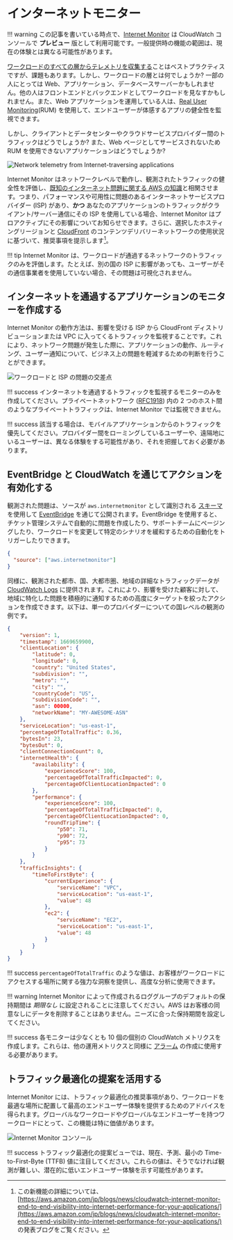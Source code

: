 # インターネットモニター

!!! warning
この記事を書いている時点で、[Internet Monitor](https://aws.amazon.com/jp/blogs/news/cloudwatch-internet-monitor-end-to-end-visibility-into-internet-performance-for-your-applications/) は CloudWatch コンソールで **プレビュー** 版として利用可能です。一般提供時の機能の範囲は、現在の体験とは異なる可能性があります。

[ワークロードのすべての層からテレメトリを収集する](../../guides/#collect-telemetry-from-all-tiers-of-your-workload)ことはベストプラクティスですが、課題もあります。しかし、ワークロードの層とは何でしょうか? 一部の人にとっては Web、アプリケーション、データベースサーバーかもしれません。他の人はフロントエンドとバックエンドとしてワークロードを見なすかもしれません。また、Web アプリケーションを運用している人は、[Real User Monitoring](../../tools/rum)(RUM) を使用して、エンドユーザーが体感するアプリの健全性を監視できます。

しかし、クライアントとデータセンターやクラウドサービスプロバイダー間のトラフィックはどうでしょうか? また、Web ページとしてサービスされないため RUM を使用できないアプリケーションはどうでしょうか?

![Network telemetry from Internet-traversing applications](../images/internet_monitor.png)

Internet Monitor はネットワークレベルで動作し、観測されたトラフィックの健全性を評価し、[既知のインターネット問題に関する AWS の知識](https://docs.aws.amazon.com/ja_jp/AmazonCloudWatch/latest/monitoring/CloudWatch-IM-inside-internet-monitor.html)と相関させます。つまり、パフォーマンスや可用性に問題のあるインターネットサービスプロバイダー (ISP) があり、**かつ** あなたのアプリケーションのトラフィックがクライアント/サーバー通信にその ISP を使用している場合、Internet Monitor はプロアクティブにその影響についてお知らせできます。さらに、選択したホスティングリージョンと [CloudFront](https://aws.amazon.com/jp/cloudfront/) のコンテンツデリバリーネットワークの使用状況に基づいて、推奨事項を提示します[^1]。

!!! tip
Internet Monitor は、ワークロードが通過するネットワークのトラフィックのみを評価します。たとえば、別の国の ISP に影響があっても、ユーザーがその通信事業者を使用していない場合、その問題は可視化されません。

## インターネットを通過するアプリケーションのモニターを作成する

Internet Monitor の動作方法は、影響を受ける ISP から CloudFront ディストリビューションまたは VPC に入ってくるトラフィックを監視することです。これにより、ネットワーク問題が発生した際に、アプリケーションの動作、ルーティング、ユーザー通知について、ビジネス上の問題を軽減するための判断を行うことができます。

![ワークロードと ISP の問題の交差点](../images/internet_monitor_2.png)

!!! success
	インターネットを通過するトラフィックを監視するモニターのみを作成してください。プライベートネットワーク ([RFC1918](https://www.arin.net/reference/research/statistics/address_filters/)) 内の 2 つのホスト間のようなプライベートトラフィックは、Internet Monitor では監視できません。

!!! success
	該当する場合は、モバイルアプリケーションからのトラフィックを優先してください。プロバイダー間をローミングしているユーザーや、遠隔地にいるユーザーは、異なる体験をする可能性があり、それを把握しておく必要があります。

## EventBridge と CloudWatch を通じてアクションを有効化する

観測された問題は、ソースが `aws.internetmonitor` として識別される [スキーマ](https://docs.aws.amazon.com/ja_jp/AmazonCloudWatch/latest/monitoring/CloudWatch-IM-EventBridge-integration.html) を使用して [EventBridge](https://aws.amazon.com/jp/eventbridge/) を通じて公開されます。EventBridge を使用すると、チケット管理システムで自動的に問題を作成したり、サポートチームにページングしたり、ワークロードを変更して特定のシナリオを緩和するための自動化をトリガーしたりできます。

```json
{
  "source": ["aws.internetmonitor"]
}
```

同様に、観測された都市、国、大都市圏、地域の詳細なトラフィックデータが [CloudWatch Logs](../../tools/logs) に提供されます。これにより、影響を受けた顧客に対して、地域に特化した問題を積極的に通知するための高度にターゲットを絞ったアクションを作成できます。以下は、単一のプロバイダーについての国レベルの観測の例です。

```json
{
    "version": 1,
    "timestamp": 1669659900,
    "clientLocation": {
        "latitude": 0,
        "longitude": 0,
        "country": "United States",
        "subdivision": "",
        "metro": "",
        "city": "",
        "countryCode": "US",
        "subdivisionCode": "",
        "asn": 00000,
        "networkName": "MY-AWESOME-ASN"
    },
    "serviceLocation": "us-east-1",
    "percentageOfTotalTraffic": 0.36,
    "bytesIn": 23,
    "bytesOut": 0,
    "clientConnectionCount": 0,
    "internetHealth": {
        "availability": {
            "experienceScore": 100,
            "percentageOfTotalTrafficImpacted": 0,
            "percentageOfClientLocationImpacted": 0
        },
        "performance": {
            "experienceScore": 100,
            "percentageOfTotalTrafficImpacted": 0,
            "percentageOfClientLocationImpacted": 0,
            "roundTripTime": {
                "p50": 71,
                "p90": 72,
                "p95": 73
            }
        }
    },
    "trafficInsights": {
        "timeToFirstByte": {
            "currentExperience": {
                "serviceName": "VPC",
                "serviceLocation": "us-east-1",
                "value": 48
            },
            "ec2": {
                "serviceName": "EC2",
                "serviceLocation": "us-east-1",
                "value": 48
            }
        }
    }
}
```

!!! success
	`percentageOfTotalTraffic` のような値は、お客様がワークロードにアクセスする場所に関する強力な洞察を提供し、高度な分析に使用できます。

!!! warning
	Internet Monitor によって作成されるロググループのデフォルトの保持期間は *期限なし* に設定されることに注意してください。AWS はお客様の同意なしにデータを削除することはありません。ニーズに合った保持期間を設定してください。

!!! success
	各モニターは少なくとも 10 個の個別の CloudWatch メトリクスを作成します。これらは、他の運用メトリクスと同様に [アラーム](../../tools/alarms) の作成に使用する必要があります。

## トラフィック最適化の提案を活用する

Internet Monitor には、トラフィック最適化の推奨事項があり、ワークロードを最適な場所に配置して最高のエンドユーザー体験を提供するためのアドバイスを得られます。グローバルなワークロードやグローバルなエンドユーザーを持つワークロードにとって、この機能は特に価値があります。

![Internet Monitor コンソール](../images/internet_monitor_3.png)

!!! success
	トラフィック最適化の提案ビューでは、現在、予測、最小の Time-to-First-Byte (TTFB) 値に注目してください。これらの値は、そうでなければ観測が難しい、潜在的に低いエンドユーザー体験を示す可能性があります。

[^1]: この新機能の詳細については、[https://aws.amazon.com/jp/blogs/news/cloudwatch-internet-monitor-end-to-end-visibility-into-internet-performance-for-your-applications/](https://aws.amazon.com/jp/blogs/news/cloudwatch-internet-monitor-end-to-end-visibility-into-internet-performance-for-your-applications/) の発表ブログをご覧ください。
